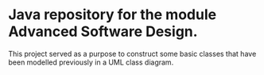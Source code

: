 
# Java repository for the module Advanced Software Design. 
This project served as a purpose to construct some basic classes that have been modelled previously in a UML class diagram.
